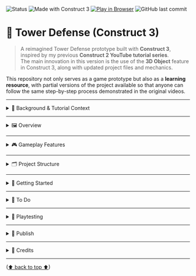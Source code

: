 <a id="readme-top"></a>

![Status](https://img.shields.io/badge/status-under--development-yellow)
![Made with Construct 3](https://img.shields.io/badge/built%20with-Construct%203-blue?logo=construct3)
[![Play in Browser](https://img.shields.io/badge/Play--Now-Browser-green?logo=google-chrome&logoColor=white)](https://hielo777.github.io/TowerDefense/)
![GitHub last commit](https://img.shields.io/github/last-commit/hielo777/TowerDefense)

# 🏰 Tower Defense (Construct 3)

> A reimagined Tower Defense prototype built with **Construct 3**, inspired by my previous **Construct 2 YouTube tutorial series**.  
> The main innovation in this version is the use of the **3D Object** feature in Construct 3, along with updated project files and mechanics.  

This repository not only serves as a game prototype but also as a **learning resource**, with partial versions of the project available so that anyone can follow the same step-by-step process demonstrated in the original videos.  

***

<details>
<summary> 🎥 Background & Tutorial Context   </summary>

A few years ago, I created a **Tower Defense tutorial series for Construct 2** on YouTube.  
This repo continues that journey by:  
- Updating the project to **Construct 3**  
- Rebuilding the mechanics with **modern features**  
- Exploring **3D Object** integration for towers, enemies, and levels  

  
[My Construct 2 tutorials](https://www.youtube.com/playlist?list=PL--2q5-ZaNx0ScJjiMBI38g9kWkG5cjtV)

<p align="right">(<a href="#readme-top">⬆  back to top  ⬆</a>)</p>
</details>

***

<details>
<summary> 🖼️ Overview   </summary>

- **Genre:** Tower Defense  
- **Engine:** [Construct 3](https://www.construct.net/)  
- **Core Concept:** Place towers strategically to defeat waves of enemies before they reach the base.  
- **Learning Goal:** Provide a modern reference for learners who want to follow along with the YouTube tutorials while experimenting with new C3 behaviors.  

<p align="right">(<a href="#readme-top">⬆  back to top  ⬆</a>)</p>
</details>

***

<details>
<summary> 🎮 Gameplay Features  </summary> 

- Build towers on designated spots  
- Towers automatically attack enemies in range  
- Enemies follow paths toward the base  
- Player earns resources to build and upgrade towers  
- Use of **3D Object** for visuals and design variety  


<p align="right">(<a href="#readme-top">⬆  back to top  ⬆</a>)</p>
</details>

<!--

---

## 📊 Project Status & Progress  

| Area             | Status        | Progress |
|------------------|--------------|----------|
| Core TD Mechanics | 🟢 Complete  | ![80%](https://progress-bar.dev/80/) |
| 3D Integration    | 🟡 In Progress | ![50%](https://progress-bar.dev/50/) |
| Enemy Pathing     | 🟢 Complete  | ![100%](https://progress-bar.dev/100/) |
| UI & HUD          | 🟡 In Progress | ![40%](https://progress-bar.dev/40/) |
| Extra Behaviors   | 🔴 Not Started | ![0%](https://progress-bar.dev/0/) |

-->

***

<details>
<summary> 🗂️ Project Structure  </summary>

This repo will contain **multiple versions** of the game:  
- `v1-basic` → Core mechanics from the original tutorial  
- `v2-3d-integration` → Updated to use Construct 3’s 3D Object  
- `v3-experiments` → Alternate versions testing new behaviors (e.g., MoveTo)  
- `partials/` → Partial files to follow along step-by-step  

<p align="right">(<a href="#readme-top">⬆  back to top  ⬆</a>)</p>
</details>

***

<details>
<summary> 🚀 Getting Started </summary>


### Requirements  
- **Browser:** Latest Chrome, Firefox, or Edge  
- **Construct 3 Version:** r### or higher 

***

### Installation  
1. Clone the repository:  
   ```bash
   git clone https://github.com/yourusername/tower-defense-c3.git

2. Open the desired version folder in Construct 3

3. Run the layout to play/test the game

<p align="right">(<a href="#readme-top">⬆  back to top  ⬆</a>)</p>
</details>

***

<details>
<summary> 🎯 To Do </summary>
 - [ ] Implement MoveTo behavior for enemies as an experiment
 - [ ] Add tower upgrades
 - [ ] Include sound effects and music
 - [ ] Explore different 3D layouts for maps
 - [ ] Add difficulty levels / wave system
 - [ ] Continue uploading partial project files for learners

 <p align="right">(<a href="#readme-top">⬆  back to top  ⬆</a>)</p>
 </details>

***

<details>
<summary> 🧪 Playtesting </summary>
- Current State: Playable prototype
- Feedback: Open an Issue with suggestions

<p align="right">(<a href="#readme-top">⬆  back to top  ⬆</a>)</p>
</details>

***

<details>
<summary> 🚀 Publish </summary>
1. Export for Web (HTML5) in Construct 3
2. Zip the exported folder (include index.html, media/, etc.)
3. Upload to itch.io, set as HTML game, and configure viewport (e.g., 1280x720)
4. Test the game in browser (desktop + mobile)
5. Publish as Draft, Restricted, or Public

<p align="right">(<a href="#readme-top">⬆  back to top  ⬆</a>)</p>
</details>

***

<details>
<summary> 🙏 Credits </summary>
- Tutorial Series: Original Construct 2 Tower Defense tutorials on YouTube (by me)
- Game Design & Code: Diego Lizarazo (hielo777)
- Art & Music: Placeholder / free assets
- Community: Thanks to everyone following along!

<p align="right">(<a href="#readme-top">⬆  back to top  ⬆</a>)</p>
</details>

***

<p align="left">(<a href="#readme-top">⬆  back to top  ⬆</a>)</p>